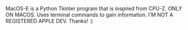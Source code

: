 MacOS-E is a Python Tkinter program that is inspired from CPU-Z. ONLY ON MACOS. Uses terminal commands to gain information. I'M NOT A REGISTERED APPLE DEV. Thanks!
:)
